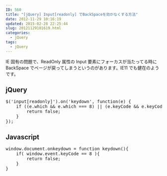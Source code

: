```yaml
---
ID: 560
title: "[jQuery] Input[readonly] でBackSpaceを効かなくする方法"
date: 2012-11-29 10:16:19
updated: 2015-02-28 22:25:44
slug: 20121129101619.html
categories:
  - jQuery
tags:
  - jQuery
---
```


IE 固有の問題で、ReadOnly 属性の Input 要素にフォーカスが当たってる時に BackSpace でページが戻ってしまうというのがあります。IE11 でも健在のようです。

<!--more-->
<h2>jQuery</h2>
<pre class="linenums js">
$('input[readonly]').on('keydown', function(e) {
    if ((e.which && e.which === 8) || (e.keyCode && e.keyCode === 8)) {
        return false;
    }
});
</pre>

<h2>Javascript</h2>
<pre class="linenums js">
window.document.onkeydown = function keydown(){
    if( window.event.keyCode == 8 ){
        return false;
    }
}
</pre>

